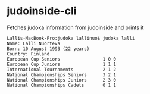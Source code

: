 # judoinside-cli
Fetches judoka information from judoinside and prints it

```
Lallis-MacBook-Pro:judoka lallinuo$ judoka lalli
Name: Lalli Nuorteva
Born: 10 August 1993 (22 years)
Country: Finland
European Cup Seniors                1 0 0
European Cup Juniors                1 1 1
International Tournaments           2 1 2
National Championships Seniors      3 2 1
National Championships Juniors      2 3 0
National Championships Cadets       0 1 1
```
